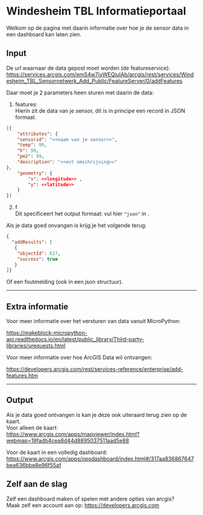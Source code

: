 # Windesheim TBL Informatieportaal

Welkom op de pagina met daarin informatie over hoe je de sensor data in een dashboard kan laten zien.

## Input
De url waarnaar de data gepost moet worden (de featureservice):
https://services.arcgis.com/emS4w7iyWEQiulAb/arcgis/rest/services/Windesheim_TBL_Sensornetwerk_Add_Public/FeatureServer/0/addFeatures

Daar moet je 2 parameters heen sturen met daarin de data:

1. features:<br>
Hierin zit de data van je sensor, dit is in principe een record in JSON formaat.
```JSON
[{
    "attributes": {
    "sensorid": "<<naam van je sensor>>",
    "temp": 99,
    "h": 99,
    "pm2": 99,    
    "description": "<<evt omschrijving>>"
},
    "geometry": {
        "x": <<longitude>> ,
        "y": <<latitude>>
    }
}]
```
2. f<br>
Dit specificeert het output formaat:
vul hier ```"json"``` in .

Als je data goed onvangen is krijg je het volgende terug:
```JSON
{
  "addResults": [
   {
    "objectId": 617,
    "success": true
   }
]}
```
Of een foutmelding (ook in een json structuur).

---
## Extra informatie 
Voor meer informatie over het versturen van data vanuit MicroPython:

https://makeblock-micropython-api.readthedocs.io/en/latest/public_library/Third-party-libraries/urequests.html

Voor meer informatie over hoe ArcGIS Data wil ontvangen:

https://developers.arcgis.com/rest/services-reference/enterprise/add-features.htm

---
## Output
Als je data goed ontvangen is kan je deze ook uiteraard terug zien op de kaart.<br>
Voor alleen de kaart:<br>
https://www.arcgis.com/apps/mapviewer/index.html?webmap=19fadb4cea8d44d8895037511aad5e88

Voor de kaart in een volledig dashboard:<br>
https://www.arcgis.com/apps/opsdashboard/index.html#/317aa836867647bea636bbe8e96f55af

## Zelf aan de slag
Zelf een dashboard maken of spelen met andere opties van arcgis? 
<br>Maak zelf een account aan op: https://developers.arcgis.com

